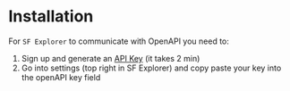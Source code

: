 # Installation

For `SF Explorer` to communicate with OpenAPI you need to:
1. Sign up and generate an [API Key](https://platform.openai.com/account/api-keys) (it takes 2 min)
2. Go into settings (top right in SF Explorer) and copy paste your key into the openAPI key field
